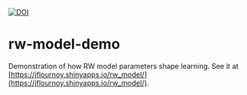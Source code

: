 [![DOI](https://zenodo.org/badge/106864841.svg)](https://zenodo.org/badge/latestdoi/106864841)

# rw-model-demo

Demonstration of how RW model parameters shape learning. See it at [https://jflournoy.shinyapps.io/rw_model/](https://jflournoy.shinyapps.io/rw_model/).
